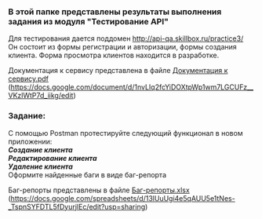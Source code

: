 ### В этой папке представлены результаты выполнения задания из модуля "Тестирование API"

Для тестирования дается поддомен http://api-qa.skillbox.ru/practice3/  
Он состоит из формы регистрации и авторизации, формы создания клиента. Форма просмотра клиентов находится в разработке.

Документация к сервису представлена в файле [Документация к сервису.pdf](/skillbox%20тестирование%20API/Документация%20к%20сервису.pdf)  
(https://docs.google.com/document/d/1nvLIq2fcYiDOXtpWp1wm7LGCUFz__VKzlWtP7d_iikg/edit)

### Задание:
С помощью Postman протестируйте следующий функционал в новом приложении:  
***Создание клиента***  
***Редактирование клиента***  
***Удаление клиента***  
Оформите найденные баги в виде баг-репорта  

Баг-репорты представлены в файле [Баг-репорты.xlsx](/skillbox%20тестирование%20API/Баг-репорты.xlsx)  
(https://docs.google.com/spreadsheets/d/13lUuUgi4e5qAUU5e1tNes-_TspnSYFDTL5fDyurjlEc/edit?usp=sharing)
